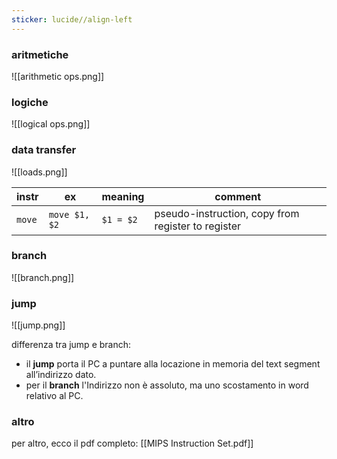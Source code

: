 ```yaml
---
sticker: lucide//align-left
---
```

### aritmetiche
![[arithmetic ops.png]]
### logiche
![[logical ops.png]]
### data transfer
![[loads.png]]

| instr  | ex            | meaning   | comment                                            |
| ------ | ------------- | --------- | -------------------------------------------------- |
| `move` | `move $1, $2` | `$1 = $2` | pseudo-instruction, copy from register to register |
### branch
![[branch.png]]

### jump
![[jump.png]]

differenza tra jump e branch:
- il **jump** porta il PC a puntare alla locazione in memoria del text segment all’indirizzo dato.
- per il **branch**  l'Indirizzo non è assoluto, ma uno scostamento in word relativo al PC.
### altro
per altro, ecco il pdf completo:
[[MIPS Instruction Set.pdf]]
